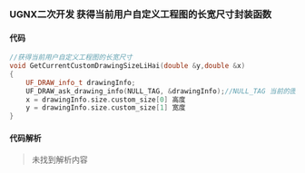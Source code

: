 ### UGNX二次开发 获得当前用户自定义工程图的长宽尺寸封装函数

#### 代码

```cpp
//获得当前用户自定义工程图的长宽尺寸
void GetCurrentCustomDrawingSizeLiHai(double &y,double &x)
{
	UF_DRAW_info_t drawingInfo;
	UF_DRAW_ask_drawing_info(NULL_TAG, &drawingInfo);//NULL_TAG 当前的图纸
	x = drawingInfo.size.custom_size[0] 高度
	y = drawingInfo.size.custom_size[1] 宽度
}
```

#### 代码解析
> 未找到解析内容

